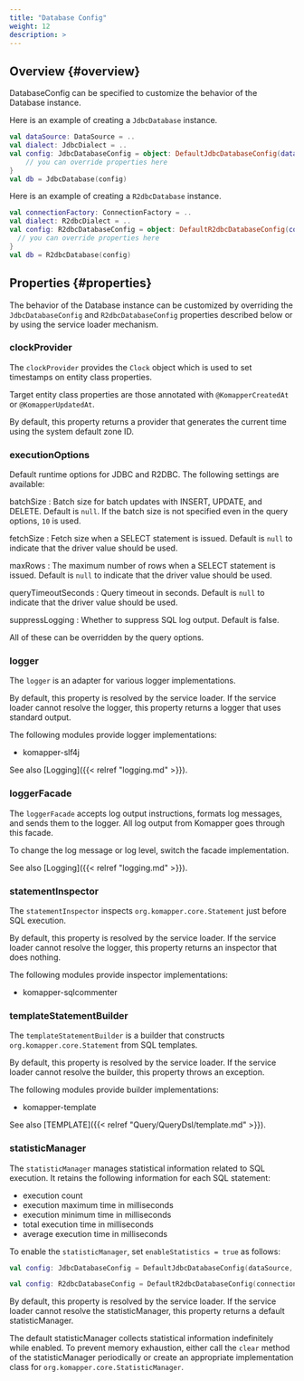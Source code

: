 ```yaml
---
title: "Database Config"
weight: 12
description: >
---
```


## Overview {#overview}

DatabaseConfig can be specified to customize the behavior of the Database instance.

Here is an example of creating a `JdbcDatabase` instance.

```kotlin
val dataSource: DataSource = ..
val dialect: JdbcDialect = ..
val config: JdbcDatabaseConfig = object: DefaultJdbcDatabaseConfig(dataSource, dialect) {
    // you can override properties here
}
val db = JdbcDatabase(config)
```

Here is an example of creating a `R2dbcDatabase` instance.

```kotlin
val connectionFactory: ConnectionFactory = ..
val dialect: R2dbcDialect = ..
val config: R2dbcDatabaseConfig = object: DefaultR2dbcDatabaseConfig(connectionFactory, dialect) {
  // you can override properties here
}
val db = R2dbcDatabase(config)
```

## Properties {#properties}

The behavior of the Database instance can be customized by overriding
the `JdbcDatabaseConfig` and `R2dbcDatabaseConfig` properties described below
or by using the service loader mechanism.

### clockProvider

The `clockProvider` provides the `Clock` object which is used to set timestamps on entity class properties.

Target entity class properties are those annotated with `@KomapperCreatedAt` or `@KomapperUpdatedAt`.

By default, this property returns a provider that generates the current time using the system default zone ID.

### executionOptions

Default runtime options for JDBC and R2DBC.
The following settings are available:

batchSize
: Batch size for batch updates with INSERT, UPDATE, and DELETE.
Default is `null`.
If the batch size is not specified even in the query options, `10` is used.

fetchSize
: Fetch size when a SELECT statement is issued.
Default is `null` to indicate that the driver value should be used.

maxRows
: The maximum number of rows when a SELECT statement is issued.
Default is `null` to indicate that the driver value should be used.

queryTimeoutSeconds
: Query timeout in seconds. 
Default is `null` to indicate that the driver value should be used.

suppressLogging
: Whether to suppress SQL log output.
Default is false.

All of these can be overridden by the query options.

### logger

The `logger` is an adapter for various logger implementations. 

By default, this property is resolved by the service loader.
If the service loader cannot resolve the logger, this property returns a logger that uses standard output.

The following modules provide logger implementations:

- komapper-slf4j

See also [Logging]({{< relref "logging.md" >}}).

### loggerFacade

The `loggerFacade` accepts log output instructions, formats log messages, and sends them to the logger.
All log output from Komapper goes through this facade.

To change the log message or log level, switch the facade implementation.

See also [Logging]({{< relref "logging.md" >}}).

### statementInspector

The `statementInspector` inspects `org.komapper.core.Statement` just before SQL execution.

By default, this property is resolved by the service loader.
If the service loader cannot resolve the logger, this property returns an inspector that does nothing.

The following modules provide inspector implementations:

- komapper-sqlcommenter

### templateStatementBuilder

The `templateStatementBuilder` is a builder that constructs `org.komapper.core.Statement` from SQL templates.

By default, this property is resolved by the service loader.
If the service loader cannot resolve the builder, this property throws an exception.

The following modules provide builder implementations:

- komapper-template

See also [TEMPLATE]({{< relref "Query/QueryDsl/template.md" >}}).

### statisticManager

The `statisticManager` manages statistical information related to SQL execution.
It retains the following information for each SQL statement:

- execution count
- execution maximum time in milliseconds
- execution minimum time in milliseconds
- total execution time in milliseconds
- average execution time in milliseconds

To enable the `statisticManager`, set `enableStatistics = true` as follows:

```kotlin
val config: JdbcDatabaseConfig = DefaultJdbcDatabaseConfig(dataSource, dialect, enableStatistics = true)
```

```kotlin
val config: R2dbcDatabaseConfig = DefaultR2dbcDatabaseConfig(connectionFactory, dialect, enableStatistics = true)
```

By default, this property is resolved by the service loader.
If the service loader cannot resolve the statisticManager, this property returns a default statisticManager.

The default statisticManager collects statistical information indefinitely while enabled. 
To prevent memory exhaustion, either call the `clear` method of the statisticManager periodically 
or create an appropriate implementation class for `org.komapper.core.StatisticManager`.